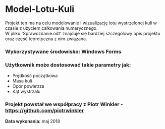 # Model-Lotu-Kuli

Projekt ten ma na celu modelowanie i wizualizację lotu wystrzelonej kuli w czasie z użyciem całkowania numerycznego.  
W pliku 'Sprawozdanie.odt' znajduje się bardziej szczegółowy opis projektu oraz część teoretyczna z nim związana.

### Wykorzystywane środowisko: Windows Forms

### Użytkownik może dostosować takie parametry jak:  
- Prędkość początkowa  
- Masa kuli  
- Opór powietrza  
- Kąt wystrzału  

### Projekt powstał we współpracy z Piotr Winkler - https://github.com/piotrwinkler

**Data wykonania:** maj 2018
